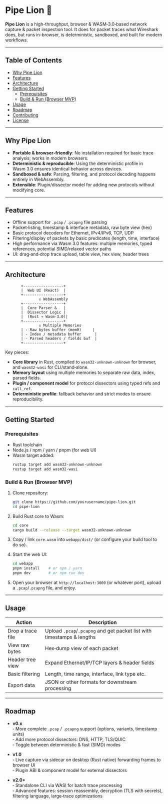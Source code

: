 # Pipe Lion 🦁

**Pipe Lion** is a high-throughput, browser & WASM‑3.0‑based network capture & packet inspection tool. It does for packet traces what Wireshark does, but runs in-browser, is deterministic, sandboxed, and built for modern workflows.

---

## Table of Contents

- [Why Pipe Lion](#why-pipe-lion)  
- [Features](#features)  
- [Architecture](#architecture)  
- [Getting Started](#getting-started)  
  - [Prerequisites](#prerequisites)  
  - [Build & Run (Browser MVP)](#build--run-browser-mvp)  
- [Usage](#usage)  
- [Roadmap](#roadmap)  
- [Contributing](#contributing)  
- [License](#license)  

---

## Why Pipe Lion

- **Portable & browser‑friendly**: No installation required for basic trace analysis; works in modern browsers.  
- **Deterministic & reproducible**: Using the deterministic profile in Wasm 3.0 ensures identical behavior across devices.  
- **Sandboxed & safe**: Parsing, filtering, and protocol decoding happens entirely in WebAssembly.  
- **Extensible**: Plugin/dissector model for adding new protocols without modifying core.  

---

## Features

- Offline support for `.pcap` / `.pcapng` file parsing  
- Packet‑listing, timestamp & interface metadata, raw byte view (hex)  
- Basic protocol decoders for Ethernet, IPv4/IPv6, TCP, UDP  
- Filtering/display of packets by basic predicates (length, time, interface)  
- High performance via Wasm 3.0 features: multiple memories, typed references, potential SIMD/relaxed vector paths  
- UI: drag‑and‑drop trace upload, table view, hex view, header trees  

---

## Architecture

```
       +------------------+
       |  Web UI (React)  |
       +------------------+
               ↕ WebAssembly
       +------------------+
       |  Core Parser &   |
       |  Dissector Logic |
       |  (Rust → Wasm‑3.0)|
       +------------------+
               ↕ Multiple Memories
       | - Raw bytes buffer (mem0)     |
       | - Index / metadata buffer      |
       | - Parsed headers / fields buf  |
       +------------------+
```

Key pieces:
- **Core library** in Rust, compiled to `wasm32-unknown-unknown` for browser, and `wasm32-wasi` for CLI/stand‑alone.
- **Memory layout** using multiple memories to separate raw data, index, parsed fields.
- **Plugin / component model** for protocol dissectors using typed refs and `call_ref`.
- **Deterministic profile**: fallback behavior and strict modes to ensure reproducibility.

---

## Getting Started

### Prerequisites

- Rust toolchain  
- Node.js / npm / yarn / pnpm (for web UI)  
- Wasm target added:  
  ```bash
  rustup target add wasm32-unknown-unknown
  rustup target add wasm32-wasi
  ```

### Build & Run (Browser MVP)

1. Clone repository:  
   ```bash
   git clone https://github.com/yourusername/pipe-lion.git
   cd pipe-lion
   ```

2. Build Rust core to Wasm:  
   ```bash
   cd core
   cargo build --release --target wasm32-unknown-unknown
   ```

3. Copy / link `core.wasm` into `webapp/dist/` (or configure your build tool to do so).

4. Start the web UI:  
   ```bash
   cd webapp
   pnpm install    # or npm / yarn
   pnpm dev        # or npm run dev
   ```

5. Open your browser at `http://localhost:3000` (or whatever port), upload a `.pcap`/`.pcapng` file, and enjoy.

---

## Usage

| Action                  | Description |
|--------------------------|-------------|
| Drop a trace file        | Upload `.pcap`/`.pcapng` and get packet list with timestamps & lengths |
| View raw bytes           | Hex‑dump view of each packet |
| Header tree view         | Expand Ethernet/IP/TCP layers & header fields |
| Basic filtering          | Length, time range, interface, link type etc. |
| Export data              | JSON or other formats for downstream processing |

---

## Roadmap

- **v0.x**  
  ‑ More complete `.pcap` / `.pcapng` support (options, variants, timestamp units)  
  ‑ Add more protocol dissectors: DNS, HTTP, TLS/QUIC  
  ‑ Toggle between deterministic & fast (SIMD) modes  

- **v1.0**  
  ‑ Live capture via sidecar on desktop (Rust native) forwarding frames to browser UI  
  ‑ Plugin ABI & component model for external dissectors  

- **v2.0+**  
  ‑ Standalone CLI via WASI for batch trace processing  
  ‑ Advanced features: session reassembly, decryption (TLS with secrets), filtering language, large‑trace optimizations  
